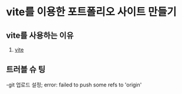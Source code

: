 # vite를 이용한 포트폴리오 사이트 만들기

## vite를 사용하는 이유

1. [vite](https://ko.vitejs.dev/guide/)

## 트러블 슈 팅

-git 업로드 설정;
error: failed to push some refs to 'origin'
